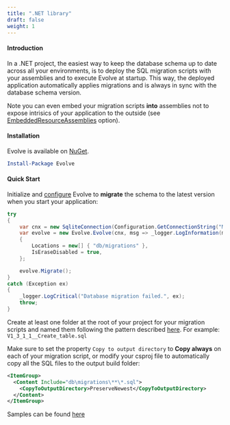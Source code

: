 ```yaml
---
title: ".NET library"
draft: false
weight: 1
---
```


#### Introduction

In a .NET project, the easiest way to keep the database schema up to date across all your environments, is to deploy the SQL migration scripts with your assemblies and to execute Evolve at startup. This way, the deployed application automatically applies migrations and is always in sync with the database schema version.

<i class="fas fa-info-circle"></i> Note you can even embed your migration scripts **into** assemblies not to expose intrisics of your application to the outside (see [EmbeddedResourceAssemblies](/configuration/options) option).

#### Installation

Evolve is available on [NuGet](https://www.nuget.org/packages/Evolve).

```powershell
Install-Package Evolve
```

#### Quick Start

<i class="far fa-hand-point-right"></i> Initialize and [configure](/configuration/options) Evolve to **migrate** the schema to the latest version when you start your application:

```C#
try
{
    var cnx = new SqliteConnection(Configuration.GetConnectionString("MyDatabase"));
    var evolve = new Evolve.Evolve(cnx, msg => _logger.LogInformation(msg))
    {
        Locations = new[] { "db/migrations" },
        IsEraseDisabled = true,
    };

    evolve.Migrate();
}
catch (Exception ex)
{
    _logger.LogCritical("Database migration failed.", ex);
    throw;
}
```

<i class="far fa-hand-point-right"></i> Create at least one folder at the root of your project for your migration scripts and named them following the pattern described [here](/configuration/#naming-pattern). For example: `V1_3_1_1__Create_table.sql`

<i class="far fa-hand-point-right"></i> Make sure to set the property `Copy to output directory` to **Copy always** on each of your migration script, or modify your csproj file to automatically copy all the SQL files to the output build folder:

```xml
<ItemGroup>
  <Content Include="db\migrations\**\*.sql">
    <CopyToOutputDirectory>PreserveNewest</CopyToOutputDirectory>
  </Content>
</ItemGroup>
```

<i class="fa fa-info-circle"></i> Samples can be found [here](/samples)